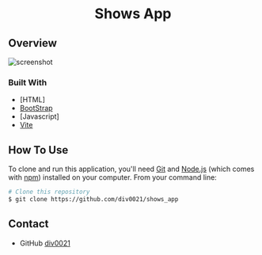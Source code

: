 <!-- Please update value in the {}  -->

<h1 align="center">Shows App</h1>



<!-- OVERVIEW -->

## Overview

![screenshot](https://github.com/div0021/shows_app/blob/main/src/assets/Screenshot.png)

 

### Built With

<!-- This section should list any major frameworks that you built your project using. Here are a few examples.-->

- [HTML]
- [BootStrap](https://getbootstrap.com/)
- [Javascript]
- [Vite](https://vitejs.dev/)



## How To Use

To clone and run this application, you'll need [Git](https://git-scm.com) and [Node.js](https://nodejs.org/en/download/) (which comes with [npm](http://npmjs.com)) installed on your computer. From your command line:

```bash
# Clone this repository
$ git clone https://github.com/div0021/shows_app
```



## Contact


- GitHub [div0021](https://github.com/div0021)

